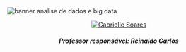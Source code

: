 <img src="https://github.com/gabriellesote/big_data/blob/main/assets/bigdata_banner.png" alt="banner analise de dados e big data"/>


<div align=center>
  
[![Gabrielle Soares ](https://img.shields.io/badge/Gabrielle_Soares_-black?style=for-the-badge&logo=github)](https://github.com/gabriellesote)
</div>

<h4 align=center>  <em>Professor responsável: Reinaldo Carlos </em></h4>


